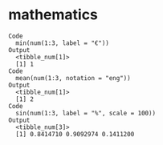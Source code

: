 # mathematics

    Code
      min(num(1:3, label = "€"))
    Output
      <tibble_num[1]>
      [1] 1
    Code
      mean(num(1:3, notation = "eng"))
    Output
      <tibble_num[1]>
      [1] 2
    Code
      sin(num(1:3, label = "%", scale = 100))
    Output
      <tibble_num[3]>
      [1] 0.8414710 0.9092974 0.1411200

